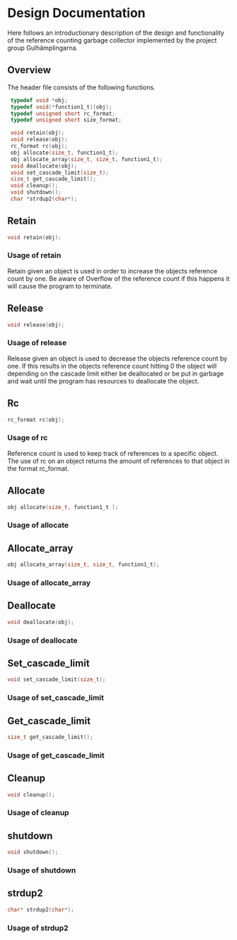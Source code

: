 # Design Documentation
Here follows an introductionary description of the design and functionality of the reference counting garbage collector implemented
by the project group Gulhämplingarna.

## Overview
The header file consists of the following functions.
```c
 typedef void *obj;
 typedef void(*function1_t)(obj);
 typedef unsigned short rc_format;
 typedef unsigned short size_format;

 void retain(obj);
 void release(obj);
 rc_format rc(obj);
 obj allocate(size_t, function1_t);
 obj allocate_array(size_t, size_t, function1_t);
 void deallocate(obj);
 void set_cascade_limit(size_t);
 size_t get_cascade_limit();
 void cleanup();
 void shutdown();
 char *strdup2(char*);
```

## Retain
```c
void retain(obj);
```
### Usage of retain
Retain given an object is used in order to increase the objects reference count by one.
Be aware of Overflow of the reference count if this happens it will cause the program to terminate.

## Release
```c
void release(obj);
```
### Usage of release
Release given an object is used to decrease the objects reference count by one.
If this results in the objects reference count hitting 0 the object will depending on the cascade limit either be deallocated or be put in garbage and wait until the program has resources to deallocate the object.

## Rc
```c
rc_format rc(obj);
```
### Usage of rc
Reference count is used to keep track of references to a specific object.
The use of rc on an object returns the amount of references to that object in the format rc_format.

## Allocate
```c
obj allocate(size_t, function1_t );
```
### Usage of allocate

## Allocate_array
```c
obj allocate_array(size_t, size_t, function1_t);
```
### Usage of allocate_array


## Deallocate
```c
void deallocate(obj);
```
### Usage of deallocate

## Set_cascade_limit
```c
void set_cascade_limit(size_t);
```
### Usage of set_cascade_limit

## Get_cascade_limit
```c
size_t get_cascade_limit();
```
### Usage of get_cascade_limit

## Cleanup
```c
void cleanup();
```
### Usage of cleanup

## shutdown
```c
void shutdown();
```
### Usage of shutdown

## strdup2
```c
char* strdup2(char*);
```
### Usage of strdup2

